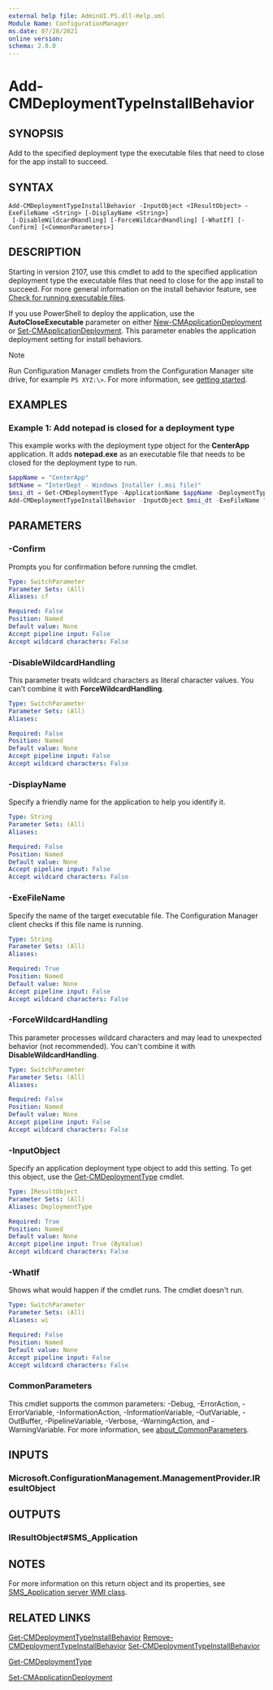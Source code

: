 ```yaml
---
external help file: AdminUI.PS.dll-Help.xml
Module Name: ConfigurationManager
ms.date: 07/28/2021
online version:
schema: 2.0.0
---
```


# Add-CMDeploymentTypeInstallBehavior

## SYNOPSIS

Add to the specified deployment type the executable files that need to close for the app install to succeed.

## SYNTAX

```
Add-CMDeploymentTypeInstallBehavior -InputObject <IResultObject> -ExeFileName <String> [-DisplayName <String>]
 [-DisableWildcardHandling] [-ForceWildcardHandling] [-WhatIf] [-Confirm] [<CommonParameters>]
```

## DESCRIPTION

Starting in version 2107, use this cmdlet to add to the specified application deployment type the executable files that need to close for the app install to succeed. For more general information on the install behavior feature, see [Check for running executable files](/mem/configmgr/apps/deploy-use/check-for-running-executable-files).

If you use PowerShell to deploy the application, use the **AutoCloseExecutable** parameter on either [New-CMApplicationDeployment](New-CMApplicationDeployment.md) or [Set-CMApplicationDeployment](Set-CMApplicationDeployment.md). This parameter enables the application deployment setting for install behaviors.

> [!NOTE]
> Run Configuration Manager cmdlets from the Configuration Manager site drive, for example `PS XYZ:\>`. For more information, see [getting started](/powershell/sccm/overview).

## EXAMPLES

### Example 1: Add notepad is closed for a deployment type

This example works with the deployment type object for the **CenterApp** application. It adds **notepad.exe** as an executable file that needs to be closed for the deployment type to run.

```powershell
$appName = "CenterApp"
$dtName = "InterDept - Windows Installer (.msi file)"
$msi_dt = Get-CMDeploymentType -ApplicationName $appName -DeploymentTypeName $dtName
Add-CMDeploymentTypeInstallBehavior -InputObject $msi_dt -ExeFileName "notepad.exe" -DisplayName "Notepad"
```

## PARAMETERS

### -Confirm
Prompts you for confirmation before running the cmdlet.

```yaml
Type: SwitchParameter
Parameter Sets: (All)
Aliases: cf

Required: False
Position: Named
Default value: None
Accept pipeline input: False
Accept wildcard characters: False
```

### -DisableWildcardHandling

This parameter treats wildcard characters as literal character values. You can't combine it with **ForceWildcardHandling**.

```yaml
Type: SwitchParameter
Parameter Sets: (All)
Aliases:

Required: False
Position: Named
Default value: None
Accept pipeline input: False
Accept wildcard characters: False
```

### -DisplayName

Specify a friendly name for the application to help you identify it.

```yaml
Type: String
Parameter Sets: (All)
Aliases:

Required: False
Position: Named
Default value: None
Accept pipeline input: False
Accept wildcard characters: False
```

### -ExeFileName

Specify the name of the target executable file. The Configuration Manager client checks if this file name is running.

```yaml
Type: String
Parameter Sets: (All)
Aliases:

Required: True
Position: Named
Default value: None
Accept pipeline input: False
Accept wildcard characters: False
```

### -ForceWildcardHandling

This parameter processes wildcard characters and may lead to unexpected behavior (not recommended). You can't combine it with **DisableWildcardHandling**.

```yaml
Type: SwitchParameter
Parameter Sets: (All)
Aliases:

Required: False
Position: Named
Default value: None
Accept pipeline input: False
Accept wildcard characters: False
```

### -InputObject

Specify an application deployment type object to add this setting. To get this object, use the [Get-CMDeploymentType](Get-CMDeploymentType.md) cmdlet.

```yaml
Type: IResultObject
Parameter Sets: (All)
Aliases: DeploymentType

Required: True
Position: Named
Default value: None
Accept pipeline input: True (ByValue)
Accept wildcard characters: False
```

### -WhatIf

Shows what would happen if the cmdlet runs. The cmdlet doesn't run.

```yaml
Type: SwitchParameter
Parameter Sets: (All)
Aliases: wi

Required: False
Position: Named
Default value: None
Accept pipeline input: False
Accept wildcard characters: False
```

### CommonParameters
This cmdlet supports the common parameters: -Debug, -ErrorAction, -ErrorVariable, -InformationAction, -InformationVariable, -OutVariable, -OutBuffer, -PipelineVariable, -Verbose, -WarningAction, and -WarningVariable. For more information, see [about_CommonParameters](http://go.microsoft.com/fwlink/?LinkID=113216).

## INPUTS

### Microsoft.ConfigurationManagement.ManagementProvider.IResultObject

## OUTPUTS

### IResultObject#SMS_Application

## NOTES

For more information on this return object and its properties, see [SMS_Application server WMI class](/mem/configmgr/develop/reference/apps/sms_application-server-wmi-class).

## RELATED LINKS

[Get-CMDeploymentTypeInstallBehavior](Get-CMDeploymentTypeInstallBehavior.md)
[Remove-CMDeploymentTypeInstallBehavior](Remove-CMDeploymentTypeInstallBehavior.md)
[Set-CMDeploymentTypeInstallBehavior](Set-CMDeploymentTypeInstallBehavior.md)

[Get-CMDeploymentType](Get-CMDeploymentType.md)

[Set-CMApplicationDeployment](Set-CMApplicationDeployment.md)
